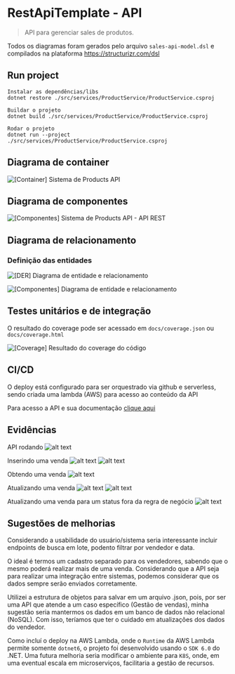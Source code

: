 # RestApiTemplate - API
> API para gerenciar sales de produtos.

Todos os diagramas foram gerados pelo arquivo `sales-api-model.dsl` e compilados na plataforma https://structurizr.com/dsl

## Run project

```
Instalar as dependências/libs
dotnet restore ./src/services/ProductService/ProductService.csproj

Buildar o projeto
dotnet build ./src/services/ProductService/ProductService.csproj

Rodar o projeto
dotnet run --project ./src/services/ProductService/ProductService.csproj
```

## Diagrama de container

![[Container] Sistema de Products API](docs/assets/img/container-api.png)

## Diagrama de componentes

![[Componentes] Sistema de Products API - API REST](docs/assets/img/restapi-component.png)

## Diagrama de relacionamento

### Definição das entidades
![[DER] Diagrama de entidade e relacionamento](docs/assets/img/class-diagram.png)

![[Componentes] Diagrama de entidade e relacionamento](docs/assets/img/relacionamento-component.png)

## Testes unitários e de integração

O resultado do coverage pode ser acessado em `docs/coverage.json` ou `docs/coverage.html`

![[Coverage] Resultado do coverage do código](docs/assets/img/coverage.png)

## CI/CD

O deploy está configurado para ser orquestrado via github e serverless, sendo criada uma lambda (AWS) para acesso ao conteúdo da API

Para acesso a API e sua documentação [clique aqui](https://2s7w8wyei6.execute-api.us-east-1.amazonaws.com/dev/swagger/index.html)

## Evidências
API rodando
![alt text](docs/assets/img/image.png)

Inserindo uma venda
![alt text](docs/assets/img/image-1.png)
![alt text](docs/assets/img/image-2.png)

Obtendo uma venda
![alt text](docs/assets/img/image-3.png)

Atualizando uma venda
![alt text](docs/assets/img/image-4.png)
![alt text](docs/assets/img/image-5.png)

Atualizando uma venda para um status fora da regra de negócio
![alt text](docs/assets/img/image-6.png)

## Sugestões de melhorias

Considerando a usabilidade do usuário/sistema seria interessante incluir endpoints de busca em lote, podento filtrar por vendedor e data.

O ideal é termos um cadastro separado para os vendedores, sabendo que o mesmo poderá realizar mais de uma venda. Considerando que a API seja para realizar uma integração entre sistemas, podemos considerar que os dados sempre serão enviados corretamente.

Utilizei a estrutura de objetos para salvar em um arquivo .json, pois, por ser uma API que atende a um caso específico (Gestão de vendas), minha sugestão seria mantermos os dados em um banco de dados não relacional (NoSQL). Com isso, teríamos que ter o cuidado em atualizações dos dados do vendedor.

Como incluí o deploy na AWS Lambda, onde o `Runtime` da AWS Lambda permite somente `dotnet6`, o projeto foi desenvolvido usando o `SDK 6.0` do .NET. Uma futura melhoria seria modificar o ambiente para `K8S`, onde, em uma eventual escala em microserviços, facilitaria a gestão de recursos. 